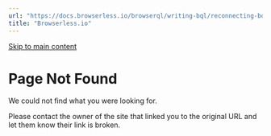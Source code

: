 ```yaml
---
url: "https://docs.browserless.io/browserql/writing-bql/reconnecting-bql"
title: "Browserless.io"
---
```


[Skip to main content](https://docs.browserless.io/browserql/writing-bql/reconnecting-bql#__docusaurus_skipToContent_fallback)

# Page Not Found

We could not find what you were looking for.

Please contact the owner of the site that linked you to the original URL and let them know their link is broken.
